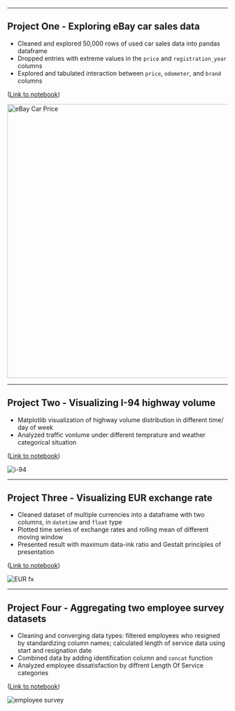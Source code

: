 -----
## Project One - Exploring eBay car sales data

* Cleaned and explored 50,000 rows of used car sales data into pandas dataframe
* Dropped entries with extreme values in the `price` and `registration_year` columns
* Explored and tabulated interaction between `price`, `odometer`, and `brand` columns

([Link to notebook](https://github.com/curious-jeff/eBay_car_sales_data_exploration/blob/main/ebay-car-sales-data%202.ipynb))

<img width="625" alt="eBay Car Price" src="https://user-images.githubusercontent.com/89146565/130097469-acadcc37-6497-4de4-b715-1bba60d1d15e.png">

----------

## Project Two - Visualizing I-94 highway volume

* Matplotlib visualization of highway volume distribution in different time/ day of week
* Analyzed traffic vonlume under different temprature and weather categorical situation

([Link to notebook](https://github.com/curious-jeff/i94-highway-volume/blob/main/i94-highway-volume.ipynb))

![i-94](https://user-images.githubusercontent.com/89146565/130313103-846b8252-b549-4e5b-9ffa-ac23fb7892a8.png)

----------

## Project Three - Visualizing EUR exchange rate

* Cleaned dataset of multiple currencies into a dataframe with two columns, in `datetime` and `float` type
* Plotted time series of exchange rates and rolling mean of different moving window
* Presented result with maximum data-ink ratio and Gestalt principles of presentation

([Link to notebook](https://github.com/curious-jeff/EUR-exchange-rate/blob/main/Visualization%20on%20EUR%20Exchange%20Rates.ipynb))

![EUR fx](https://user-images.githubusercontent.com/89146565/130314034-5ea7488c-112b-4ce1-8947-a34ae5308ca1.png)

----------

## Project Four - Aggregating two employee survey datasets

* Cleaning and converging data types: filtered employees who resigned by standardizing column names; calculated length of service data using start and resignation date
* Combined data by adding identification column and `concat` function
* Analyzed employee dissatisfaction by diffrent Length Of Service categories

([Link to notebook](https://github.com/curious-jeff/queensland-employee-exit-survey/blob/main/Queensland%20Employee%20exit%20survey.ipynb-5.ipynb))

![employee survey](https://user-images.githubusercontent.com/89146565/130651129-37099490-fe27-4102-bb56-e361fd704576.png)
